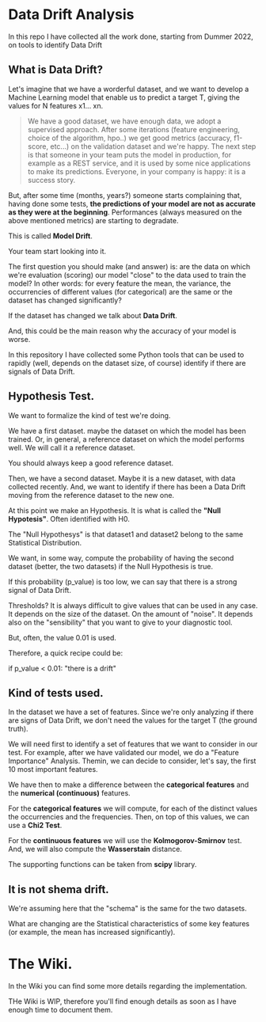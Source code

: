 # Data Drift Analysis
In this repo I have collected all the work done, starting from Dummer 2022, on tools to identify Data Drift

## What is Data Drift?
Let's imagine that we have a worderful dataset, and we want to develop a Machine Learning model that enable us to predict a target T,
giving the values for N features x1... xn.

> We have a good dataset, we have enough data, we adopt a supervised approach. After some iterations (feature engineering, choice of the algorithm, hpo..)
we get good metrics (accuracy, f1-score, etc...) on the validation dataset and we're happy.
The next step is that someone in your team puts the model in production, for example as a REST service, and it is used by some nice applications to make its predictions.
Everyone, in your company is happy: it is a success story.

But, after some time (months, years?) someone starts complaining that, having done some tests, **the predictions of your model are not as accurate as they were at the beginning**.
Performances (always measured on the above mentioned metrics) are starting to degradate.

This is called **Model Drift**. 

Your team start looking into it.

The first question you should make (and answer) is: are the data on which we're evaluation (scoring) our model "close" to the data used to train the model?
In other words: for every feature the mean, the variance, the occurrencies of different values (for categorical) are the same or the dataset has changed significantly?

If the dataset has changed we talk about **Data Drift**. 

And, this could be the main reason why the accuracy of your model is worse.

In this repository I have collected some Python tools that can be used to rapidly (well, depends on the dataset size, of course) identify if there are signals of Data Drift.

## Hypothesis Test.
We want to formalize the kind of test we're doing.

We have a first dataset. maybe the dataset on which the model has been trained. Or, in general, a reference dataset on which the model performs well.
We will call it a reference dataset.

You should always keep a good reference dataset.

Then, we have a second dataset. Maybe it is a new dataset, with data collected recently. And, we want to identify if there has been a Data Drift moving from the reference dataset to the new one.

At this point we make an Hypothesis. It is what is called the **"Null Hypotesis"**. Often identified with H0.

The "Null Hypothesys" is that dataset1 and dataset2 belong to the same Statistical Distribution.

We want, in some way, compute the probability of having the second dataset (better, the two datasets) if the Null Hypothesis is true.

If this probability (p_value) is too low, we can say that there is a strong signal of Data Drift.

Thresholds? It is always difficult to give values that can be used in any case. It depends on the size of the dataset. On the amount of "noise". It depends also on the "sensibility" that you want to give to your diagnostic tool.

But, often, the value 0.01 is used.

Therefore, a quick recipe could be:

if p_value < 0.01: "there is a drift"

## Kind of tests used.
In the dataset we have a set of features. Since we're only analyzing if there are signs of Data Drift, we don't need the values for the target T (the ground truth).

We will need first to identify a set of features that we want to consider in our test. For example, after we have validated our model, we do a "Feature Importance" Analysis. Themìn, we can decide to consider, let's say, the first 10 most important features.

We have then to make a difference between the **categorical features** and the **numerical (continuous)** features.

For the **categorical features** we will compute, for each of the distinct values the occurrencies and the frequencies.
Then, on top of this values, we can use a **Chi2 Test**.

For the **continuous features** we will use the **Kolmogorov-Smirnov** test. And, we will also compute the **Wasserstain** distance.

The supporting functions can be taken from **scipy** library.

## It is not shema drift.
We're assuming here that the "schema" is the same for the two datasets.

What are changing are the Statistical characteristics of some key features (or example, the mean has increased significantly).

# The Wiki.
In the Wiki you can find some more details regarding the implementation.

THe Wiki is WIP, therefore you'll find enough details as soon as I have enough time to document them.

